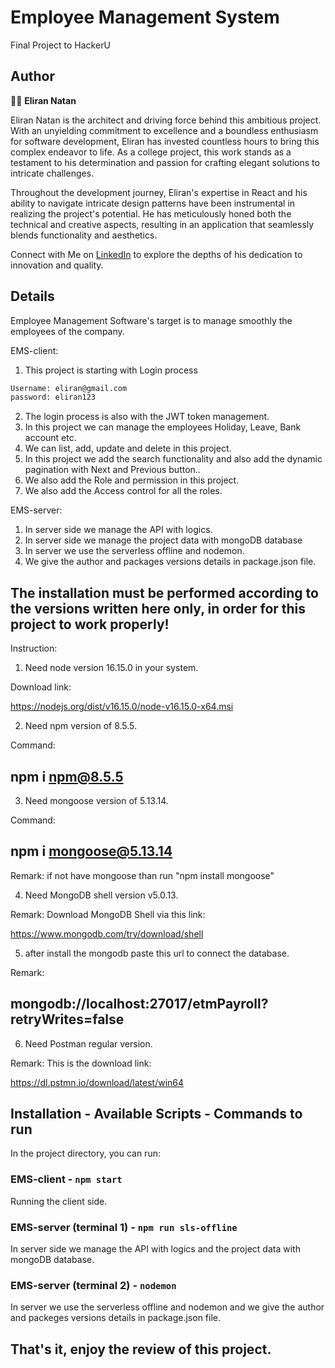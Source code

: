 # Employee Management System

Final Project to HackerU

## Author

👨‍💼 **Eliran Natan**

Eliran Natan is the architect and driving force behind this ambitious project. With an unyielding commitment to excellence and a boundless enthusiasm for software development, Eliran has invested countless hours to bring this complex endeavor to life. As a college project, this work stands as a testament to his determination and passion for crafting elegant solutions to intricate challenges.

Throughout the development journey, Eliran's expertise in React and his ability to navigate intricate design patterns have been instrumental in realizing the project's potential. He has meticulously honed both the technical and creative aspects, resulting in an application that seamlessly blends functionality and aesthetics.

Connect with Me on [LinkedIn](https://www.linkedin.com/in/eliran-natan/) to explore the depths of his dedication to innovation and quality.

## Details

Employee Management Software's target is to manage smoothly the employees of the company.

EMS-client:

1. This project is starting with Login process

```bash
Username: eliran@gmail.com
password: eliran123
```

2. The login process is also with the JWT token management.
3. In this project we can manage the employees Holiday, Leave, Bank account etc.
4. We can list, add, update and delete in this project.
5. In this project we add the search functionality and also add the dynamic pagination with Next and Previous button..
6. We also add the Role and permission in this project.
7. We also add the Access control for all the roles.

EMS-server:

1. In server side we manage the API with logics.
2. In server side we manage the project data with mongoDB database
3. In server we use the serverless offline and nodemon.
4. We give the author and packages versions details in package.json file.

## The installation must be performed according to the versions written here only, in order for this project to work properly!

Instruction:

1. Need node version 16.15.0 in your system.

Download link:

https://nodejs.org/dist/v16.15.0/node-v16.15.0-x64.msi

2. Need npm version of 8.5.5.

Command: 
## npm i npm@8.5.5

3. Need mongoose version of 5.13.14.

Command: 
## npm i mongoose@5.13.14

Remark: if not have mongoose than run "npm install mongoose"

4. Need MongoDB shell version v5.0.13.

Remark: Download MongoDB Shell via this link:

https://www.mongodb.com/try/download/shell

5. after install the mongodb paste this url to connect the database.

Remark: 
## mongodb://localhost:27017/etmPayroll?retryWrites=false

6. Need Postman regular version.

Remark: This is the download link:

https://dl.pstmn.io/download/latest/win64

## Installation - Available Scripts - Commands to run

In the project directory, you can run:

### EMS-client - `npm start`

Running the client side.

### EMS-server (terminal 1) - `npm run sls-offline`

In server side we manage the API with logics and the project data with mongoDB database.

### EMS-server (terminal 2) - `nodemon`

In server we use the serverless offline and nodemon and we give the author and packeges versions details in package.json file.


## That's it, enjoy the review of this project.
